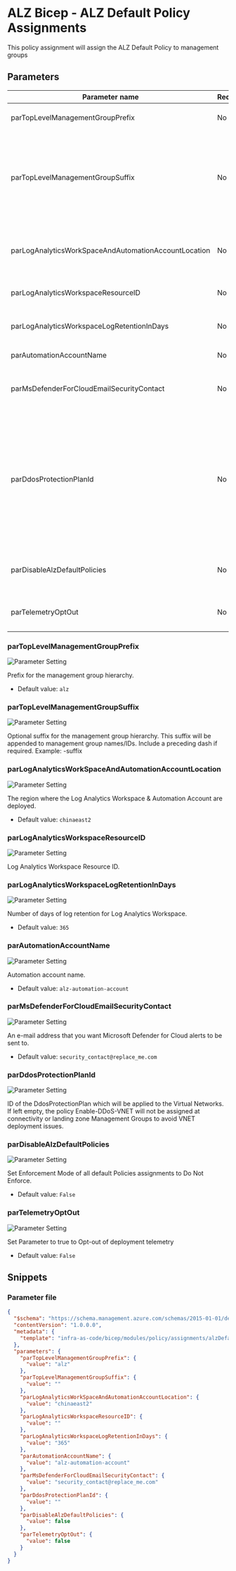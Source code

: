 # ALZ Bicep - ALZ Default Policy Assignments

This policy assignment will assign the ALZ Default Policy to management groups

## Parameters

| Parameter name                                       | Required | Description                                                                                                                                                                                                                    |
| ---------------------------------------------------- | -------- | ------------------------------------------------------------------------------------------------------------------------------------------------------------------------------------------------------------------------------ |
| parTopLevelManagementGroupPrefix                     | No       | Prefix for the management group hierarchy.                                                                                                                                                                                     |
| parTopLevelManagementGroupSuffix                     | No       | Optional suffix for the management group hierarchy. This suffix will be appended to management group names/IDs. Include a preceding dash if required. Example: -suffix                                                         |
| parLogAnalyticsWorkSpaceAndAutomationAccountLocation | No       | The region where the Log Analytics Workspace & Automation Account are deployed.                                                                                                                                                |
| parLogAnalyticsWorkspaceResourceID                   | No       | Log Analytics Workspace Resource ID.                                                                                                                                                                                           |
| parLogAnalyticsWorkspaceLogRetentionInDays           | No       | Number of days of log retention for Log Analytics Workspace.                                                                                                                                                                   |
| parAutomationAccountName                             | No       | Automation account name.                                                                                                                                                                                                       |
| parMsDefenderForCloudEmailSecurityContact            | No       | An e-mail address that you want Microsoft Defender for Cloud alerts to be sent to.                                                                                                                                             |
| parDdosProtectionPlanId                              | No       | ID of the DdosProtectionPlan which will be applied to the Virtual Networks. If left empty, the policy Enable-DDoS-VNET will not be assigned at connectivity or landing zone Management Groups to avoid VNET deployment issues. |
| parDisableAlzDefaultPolicies                         | No       | Set Enforcement Mode of all default Policies assignments to Do Not Enforce.                                                                                                                                                    |
| parTelemetryOptOut                                   | No       | Set Parameter to true to Opt-out of deployment telemetry                                                                                                                                                                       |

### parTopLevelManagementGroupPrefix

![Parameter Setting](https://img.shields.io/badge/parameter-optional-green?style=flat-square)

Prefix for the management group hierarchy.

- Default value: `alz`

### parTopLevelManagementGroupSuffix

![Parameter Setting](https://img.shields.io/badge/parameter-optional-green?style=flat-square)

Optional suffix for the management group hierarchy. This suffix will be appended to management group names/IDs. Include a preceding dash if required. Example: -suffix

### parLogAnalyticsWorkSpaceAndAutomationAccountLocation

![Parameter Setting](https://img.shields.io/badge/parameter-optional-green?style=flat-square)

The region where the Log Analytics Workspace & Automation Account are deployed.

- Default value: `chinaeast2`

### parLogAnalyticsWorkspaceResourceID

![Parameter Setting](https://img.shields.io/badge/parameter-optional-green?style=flat-square)

Log Analytics Workspace Resource ID.

### parLogAnalyticsWorkspaceLogRetentionInDays

![Parameter Setting](https://img.shields.io/badge/parameter-optional-green?style=flat-square)

Number of days of log retention for Log Analytics Workspace.

- Default value: `365`

### parAutomationAccountName

![Parameter Setting](https://img.shields.io/badge/parameter-optional-green?style=flat-square)

Automation account name.

- Default value: `alz-automation-account`

### parMsDefenderForCloudEmailSecurityContact

![Parameter Setting](https://img.shields.io/badge/parameter-optional-green?style=flat-square)

An e-mail address that you want Microsoft Defender for Cloud alerts to be sent to.

- Default value: `security_contact@replace_me.com`

### parDdosProtectionPlanId

![Parameter Setting](https://img.shields.io/badge/parameter-optional-green?style=flat-square)

ID of the DdosProtectionPlan which will be applied to the Virtual Networks. If left empty, the policy Enable-DDoS-VNET will not be assigned at connectivity or landing zone Management Groups to avoid VNET deployment issues.

### parDisableAlzDefaultPolicies

![Parameter Setting](https://img.shields.io/badge/parameter-optional-green?style=flat-square)

Set Enforcement Mode of all default Policies assignments to Do Not Enforce.

- Default value: `False`

### parTelemetryOptOut

![Parameter Setting](https://img.shields.io/badge/parameter-optional-green?style=flat-square)

Set Parameter to true to Opt-out of deployment telemetry

- Default value: `False`

## Snippets

### Parameter file

```json
{
  "$schema": "https://schema.management.azure.com/schemas/2015-01-01/deploymentParameters.json#",
  "contentVersion": "1.0.0.0",
  "metadata": {
    "template": "infra-as-code/bicep/modules/policy/assignments/alzDefaults/mc-alzDefaultPolicyAssignments.json"
  },
  "parameters": {
    "parTopLevelManagementGroupPrefix": {
      "value": "alz"
    },
    "parTopLevelManagementGroupSuffix": {
      "value": ""
    },
    "parLogAnalyticsWorkSpaceAndAutomationAccountLocation": {
      "value": "chinaeast2"
    },
    "parLogAnalyticsWorkspaceResourceID": {
      "value": ""
    },
    "parLogAnalyticsWorkspaceLogRetentionInDays": {
      "value": "365"
    },
    "parAutomationAccountName": {
      "value": "alz-automation-account"
    },
    "parMsDefenderForCloudEmailSecurityContact": {
      "value": "security_contact@replace_me.com"
    },
    "parDdosProtectionPlanId": {
      "value": ""
    },
    "parDisableAlzDefaultPolicies": {
      "value": false
    },
    "parTelemetryOptOut": {
      "value": false
    }
  }
}
```
